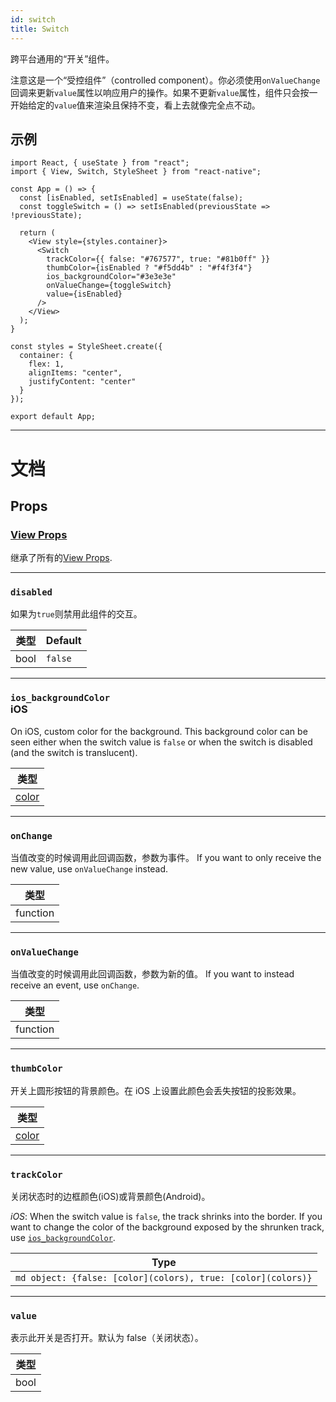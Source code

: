 ```yaml
---
id: switch
title: Switch
---
```


跨平台通用的“开关”组件。

注意这是一个“受控组件”（controlled component）。你必须使用`onValueChange`回调来更新`value`属性以响应用户的操作。如果不更新`value`属性，组件只会按一开始给定的`value`值来渲染且保持不变，看上去就像完全点不动。

## 示例

```SnackPlayer name=Switch
import React, { useState } from "react";
import { View, Switch, StyleSheet } from "react-native";

const App = () => {
  const [isEnabled, setIsEnabled] = useState(false);
  const toggleSwitch = () => setIsEnabled(previousState => !previousState);

  return (
    <View style={styles.container}>
      <Switch
        trackColor={{ false: "#767577", true: "#81b0ff" }}
        thumbColor={isEnabled ? "#f5dd4b" : "#f4f3f4"}
        ios_backgroundColor="#3e3e3e"
        onValueChange={toggleSwitch}
        value={isEnabled}
      />
    </View>
  );
}

const styles = StyleSheet.create({
  container: {
    flex: 1,
    alignItems: "center",
    justifyContent: "center"
  }
});

export default App;
```

---

# 文档

## Props

### [View Props](view.md#props)

继承了所有的[View Props](view.md#props).

---

### `disabled`

如果为`true`则禁用此组件的交互。

| 类型 | Default |
| ---- | ------- |
| bool | `false` |

---

### `ios_backgroundColor` <div class="label ios">iOS</div>

On iOS, custom color for the background. This background color can be seen either when the switch value is `false` or when the switch is disabled (and the switch is translucent).

| 类型               |
| ------------------ |
| [color](colors.md) |

---

### `onChange`

当值改变的时候调用此回调函数，参数为事件。 If you want to only receive the new value, use `onValueChange` instead.

| 类型     |
| -------- |
| function |

---

### `onValueChange`

当值改变的时候调用此回调函数，参数为新的值。 If you want to instead receive an event, use `onChange`.

| 类型     |
| -------- |
| function |

---

### `thumbColor`

开关上圆形按钮的背景颜色。在 iOS 上设置此颜色会丢失按钮的投影效果。

| 类型               |
| ------------------ |
| [color](colors.md) |

---

### `trackColor`

关闭状态时的边框颜色(iOS)或背景颜色(Android)。

_iOS_: When the switch value is `false`, the track shrinks into the border. If you want to change the color of the background exposed by the shrunken track, use [`ios_backgroundColor`](switch.md#ios_backgroundColor).

| Type                                                         |
| ------------------------------------------------------------ |
| `md object: {false: [color](colors), true: [color](colors)}` |

---

### `value`

表示此开关是否打开。默认为 false（关闭状态）。

| 类型 |
| ---- |
| bool |
